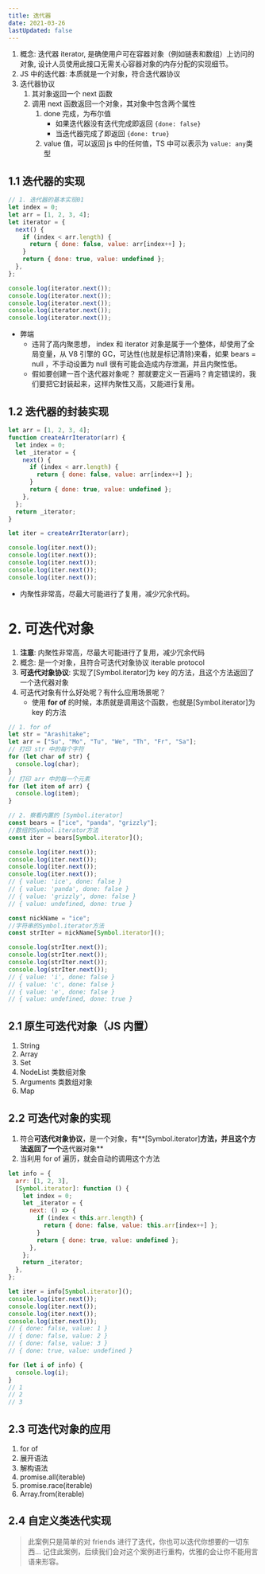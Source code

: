 ```yaml
---
title: 迭代器
date: 2021-03-26
lastUpdated: false
---
```


1. 概念: 迭代器 iterator, 是确使用户可在容器对象（例如链表和数组）上访问的对象, 设计人员使用此接口无需关心容器对象的内存分配的实现细节。
2. JS 中的迭代器: 本质就是一个对象，符合迭代器协议
3. 迭代器协议
   1. 其对象返回一个 next 函数
   2. 调用 next 函数返回一个对象，其对象中包含两个属性
      1. done 完成，为布尔值
         - 如果迭代器没有迭代完成即返回 `{done: false}`
         - 当迭代器完成了即返回 `{done: true}`
      2. value 值，可以返回 js 中的任何值，TS 中可以表示为 `value: any`类型

## 1.1 迭代器的实现

```js
// 1. 迭代器的基本实现01
let index = 0;
let arr = [1, 2, 3, 4];
let iterator = {
  next() {
    if (index < arr.length) {
      return { done: false, value: arr[index++] };
    }
    return { done: true, value: undefined };
  },
};

console.log(iterator.next());
console.log(iterator.next());
console.log(iterator.next());
console.log(iterator.next());
console.log(iterator.next());
```

- 弊端
  - 违背了高内聚思想， index 和 iterator 对象是属于一个整体，却使用了全局变量，从 V8 引擎的 GC，可达性(也就是标记清除)来看，如果 bears = null ，不手动设置为 null 很有可能会造成内存泄漏，并且内聚性低。
  - 假如要创建一百个迭代器对象呢？ 那就要定义一百遍吗？肯定错误的，我们要把它封装起来，这样内聚性又高，又能进行复用。

## 1.2 迭代器的封装实现

```js
let arr = [1, 2, 3, 4];
function createArrIterator(arr) {
  let index = 0;
  let _iterator = {
    next() {
      if (index < arr.length) {
        return { done: false, value: arr[index++] };
      }
      return { done: true, value: undefined };
    },
  };
  return _iterator;
}

let iter = createArrIterator(arr);

console.log(iter.next());
console.log(iter.next());
console.log(iter.next());
console.log(iter.next());
console.log(iter.next());
```

- 内聚性非常高，尽最大可能进行了复用，减少冗余代码。

# 2. 可迭代对象

1. **注意**: 内聚性非常高，尽最大可能进行了复用，减少冗余代码
2. 概念: 是一个对象，且符合可迭代对象协议 iterable protocol
3. **可迭代对象协议**: 实现了[Symbol.iterator]为 key 的方法，且这个方法返回了一个迭代器对象
4. 可迭代对象有什么好处呢？有什么应用场景呢？
   - 使用 **for of** 的时候，本质就是调用这个函数，也就是[Symbol.iterator]为 key 的方法

```js
// 1. for of
let str = "Arashitake";
let arr = ["Su", "Mo", "Tu", "We", "Th", "Fr", "Sa"];
// 打印 str 中的每个字符
for (let char of str) {
  console.log(char);
}
// 打印 arr 中的每一个元素
for (let item of arr) {
  console.log(item);
}

// 2. 察看内置的 [Symbol.iterator]
const bears = ["ice", "panda", "grizzly"];
//数组的Symbol.iterator方法
const iter = bears[Symbol.iterator]();

console.log(iter.next());
console.log(iter.next());
console.log(iter.next());
console.log(iter.next());
// { value: 'ice', done: false }
// { value: 'panda', done: false }
// { value: 'grizzly', done: false }
// { value: undefined, done: true }

const nickName = "ice";
//字符串的Symbol.iterator方法
const strIter = nickName[Symbol.iterator]();

console.log(strIter.next());
console.log(strIter.next());
console.log(strIter.next());
console.log(strIter.next());
// { value: 'i', done: false }
// { value: 'c', done: false }
// { value: 'e', done: false }
// { value: undefined, done: true }
```

## 2.1 原生可迭代对象（JS 内置）

1. String
2. Array
3. Set
4. NodeList 类数组对象
5. Arguments 类数组对象
6. Map

## 2.2 可迭代对象的实现

1. 符合**可迭代对象协议**，是一个对象，有**[Symbol.iterator]**方法，并且这个方法返回了一个**迭代器对象**
2. 当利用 for of 遍历，就会自动的调用这个方法

```js
let info = {
  arr: [1, 2, 3],
  [Symbol.iterator]: function () {
    let index = 0;
    let _iterator = {
      next: () => {
        if (index < this.arr.length) {
          return { done: false, value: this.arr[index++] };
        }
        return { done: true, value: undefined };
      },
    };
    return _iterator;
  },
};

let iter = info[Symbol.iterator]();
console.log(iter.next());
console.log(iter.next());
console.log(iter.next());
console.log(iter.next());
// { done: false, value: 1 }
// { done: false, value: 2 }
// { done: false, value: 3 }
// { done: true, value: undefined }

for (let i of info) {
  console.log(i);
}
// 1
// 2
// 3
```

## 2.3 可迭代对象的应用

1. for of
2. 展开语法
3. 解构语法
4. promise.all(iterable)
5. promise.race(iterable)
6. Array.from(iterable)

## 2.4 自定义类迭代实现

> 此案例只是简单的对 friends 进行了迭代，你也可以迭代你想要的一切东西...
> 记住此案例，后续我们会对这个案例进行重构，优雅的会让你不能用言语来形容。
